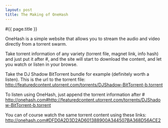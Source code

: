 ```yaml
---
layout: post
title: The Making of OneHash
---
```


#{{ page.title }}

OneHash is a simple website that allows you to stream the audio and video directly from a torrent swarm. 

Take torrent information of any variety (torrent file, magnet link, info hash) and just put it after #, and the site will start to download the content, and let you watch or listen in your browse. 

Take the DJ Shadow BitTorrent bundle for example (definitely worth a listen). This is the url to the torrent file:
http://featuredcontent.utorrent.com/torrents/DJShadow-BitTorrent-b.torrent

To listen using OneHash, just append the torrent information after #  
http://onehash.com#http://featuredcontent.utorrent.com/torrents/DJShadow-BitTorrent-b.torrent

You can of course watch the same torrent content using these links:  
http://onehash.com#DFD0A2D3D2AD601388900A344507BA368D56ACE2